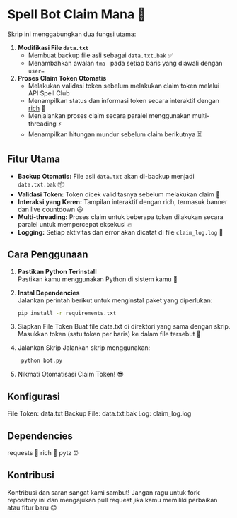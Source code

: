 # Spell Bot Claim Mana 🚀

Skrip ini menggabungkan dua fungsi utama:
1. **Modifikasi File `data.txt`**  
   - Membuat backup file asli sebagai `data.txt.bak` ✅  
   - Menambahkan awalan `tma ` pada setiap baris yang diawali dengan `user=`
2. **Proses Claim Token Otomatis**  
   - Melakukan validasi token sebelum melakukan claim token melalui API Spell Club  
   - Menampilkan status dan informasi token secara interaktif dengan [rich](https://github.com/Textualize/rich) 🌟  
   - Menjalankan proses claim secara paralel menggunakan multi-threading ⚡  
   - Menampilkan hitungan mundur sebelum claim berikutnya ⏳  

## Fitur Utama
- **Backup Otomatis:** File asli `data.txt` akan di-backup menjadi `data.txt.bak` 📦
- **Validasi Token:** Token dicek validitasnya sebelum melakukan claim 🚦
- **Interaksi yang Keren:** Tampilan interaktif dengan rich, termasuk banner dan live countdown 😃
- **Multi-threading:** Proses claim untuk beberapa token dilakukan secara paralel untuk mempercepat eksekusi 🔥
- **Logging:** Setiap aktivitas dan error akan dicatat di file `claim_log.log` 📜

## Cara Penggunaan
1. **Pastikan Python Terinstall**  
   Pastikan kamu menggunakan Python di sistem kamu 🐍

2. **Instal Dependencies**  
   Jalankan perintah berikut untuk menginstal paket yang diperlukan:
   ```bash
   pip install -r requirements.txt
3. Siapkan File Token
   Buat file data.txt di direktori yang sama dengan skrip.
   Masukkan token (satu token per baris) ke dalam file tersebut 📄
4. Jalankan Skrip
   Jalankan skrip menggunakan:
   ```bash
    python bot.py
6. Nikmati Otomatisasi Claim Token! 😎

## Konfigurasi
   File Token: data.txt
   Backup File: data.txt.bak
   Log: claim_log.log
## Dependencies
   requests 📡
   rich 🌈
   pytz ⏰

## Kontribusi
   Kontribusi dan saran sangat kami sambut! Jangan ragu untuk fork repository ini dan mengajukan pull request jika kamu memiliki perbaikan atau fitur baru 😊
